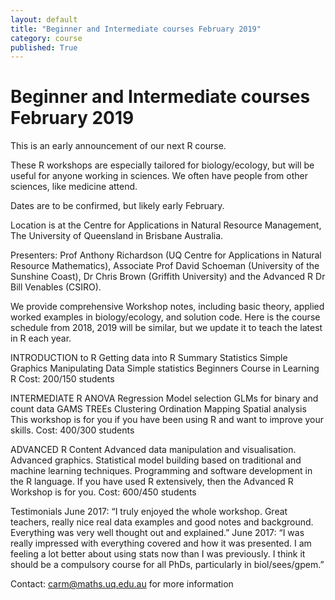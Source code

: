 ```yaml
---
layout: default
title: "Beginner and Intermediate courses February 2019"
category: course
published: True
---
```


# Beginner and Intermediate courses February 2019

This is an early announcement of our next R course.

These R workshops are especially tailored for biology/ecology, but will be useful for anyone working in sciences. We often have people from other sciences, like medicine attend.

Dates are to be confirmed, but likely early February.

Location is at the Centre for Applications in Natural Resource Management, The University of Queensland in Brisbane Australia.

Presenters:  Prof Anthony Richardson (UQ Centre for Applications in Natural Resource Mathematics), Associate Prof David Schoeman (University of the Sunshine Coast),
Dr Chris Brown (Griffith University) and the Advanced R Dr Bill Venables (CSIRO).

We provide comprehensive Workshop notes, including basic theory, applied worked examples in biology/ecology, and solution code.
Here is the course schedule from 2018, 2019 will be similar, but we update it to teach the latest in R each year.

INTRODUCTION to R
Getting data into R
Summary Statistics
Simple Graphics
Manipulating Data
Simple statistics
Beginners Course in Learning R
Cost: $200/$150 students

INTERMEDIATE R
ANOVA
Regression
Model selection
GLMs for binary and count data
GAMS
TREEs
Clustering
Ordination
Mapping
Spatial analysis
This workshop is for you if you have been using R and want to improve your skills.
Cost: $400/$300 students

ADVANCED R
Content
Advanced data manipulation and visualisation.
Advanced graphics.
Statistical model building based on traditional and machine learning techniques.
Programming and software development in the R language.
If you have used R extensively, then the Advanced R Workshop is for you.
Cost: $600/$450 students

Testimonials
June 2017: “I truly enjoyed the whole workshop. Great teachers, really nice real data examples and good notes and background. Everything was very well thought out and explained.”
June 2017: “I was really impressed with everything covered and how it was presented. I am feeling a lot better about using stats now than I was previously. I think it should be a compulsory course for all PhDs, particularly in biol/sees/gpem.”

Contact: carm@maths.uq.edu.au for more information
